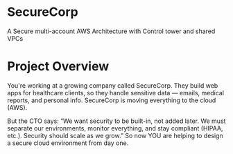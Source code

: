 # SecureCorp
A Secure multi-account AWS Architecture with Control tower and shared VPCs

# Project Overview
You're working at a growing company called SecureCorp. They build web apps for healthcare clients, so they handle sensitive data — emails, medical reports, and personal info.
SecureCorp is moving everything to the cloud (AWS).

But the CTO says:
“We want security to be built-in, not added later. We must separate our environments, monitor everything, and stay compliant (HIPAA, etc.). Security should scale as we grow.”
So now YOU are helping to design a secure cloud environment from day one.
